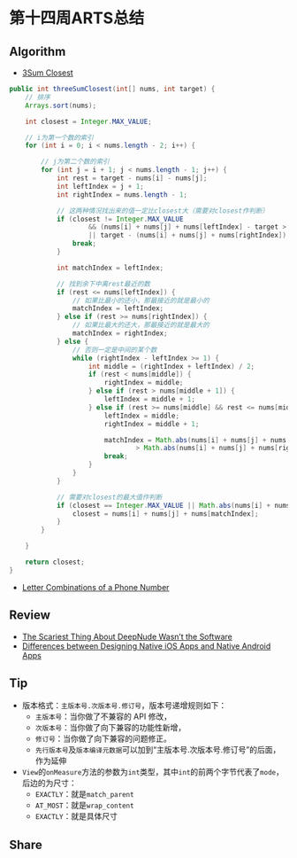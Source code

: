 # 第十四周ARTS总结
## Algorithm
- [3Sum Closest](https://leetcode.com/problems/3sum-closest/)
```java
public int threeSumClosest(int[] nums, int target) {
    // 排序
    Arrays.sort(nums);

    int closest = Integer.MAX_VALUE;

    // i为第一个数的索引
    for (int i = 0; i < nums.length - 2; i++) {

        // j为第二个数的索引
        for (int j = i + 1; j < nums.length - 1; j++) {
            int rest = target - nums[i] - nums[j];
            int leftIndex = j + 1;
            int rightIndex = nums.length - 1;

            // 这两种情况找出来的值一定比closest大（需要对closest作判断）
            if (closest != Integer.MAX_VALUE
                    && (nums[i] + nums[j] + nums[leftIndex] - target > Math.abs(closest - target)
                    || target - (nums[i] + nums[j] + nums[rightIndex]) > Math.abs(closest - target))) {
                break;
            }

            int matchIndex = leftIndex;

            // 找到余下中离rest最近的数
            if (rest <= nums[leftIndex]) {
                // 如果比最小的还小，那最接近的就是最小的
                matchIndex = leftIndex;
            } else if (rest >= nums[rightIndex]) {
                // 如果比最大的还大，那最接近的就是最大的
                matchIndex = rightIndex;
            } else {
                // 否则一定是中间的某个数
                while (rightIndex - leftIndex >= 1) {
                    int middle = (rightIndex + leftIndex) / 2;
                    if (rest < nums[middle]) {
                        rightIndex = middle;
                    } else if (rest > nums[middle + 1]) {
                        leftIndex = middle + 1;
                    } else if (rest >= nums[middle] && rest <= nums[middle + 1]) {
                        leftIndex = middle;
                        rightIndex = middle + 1;

                        matchIndex = Math.abs(nums[i] + nums[j] + nums[leftIndex] - target)
                                > Math.abs(nums[i] + nums[j] + nums[rightIndex] - target) ? rightIndex : leftIndex;
                        break;
                    }
                }
            }

            // 需要对closest的最大值作判断
            if (closest == Integer.MAX_VALUE || Math.abs(nums[i] + nums[j] + nums[matchIndex] - target) < Math.abs(closest - target)) {
                closest = nums[i] + nums[j] + nums[matchIndex];
            }
        }

    }

    return closest;
}
```
- [Letter Combinations of a Phone Number](https://leetcode.com/problems/letter-combinations-of-a-phone-number/)

## Review
- [The Scariest Thing About DeepNude Wasn’t the Software](https://onezero.medium.com/the-scariest-thing-about-deepnude-wasnt-the-software-a8df4e7f239b)
- [Differences between Designing Native iOS Apps and Native Android Apps](https://medium.muz.li/differences-between-designing-native-ios-apps-and-native-android-apps-e71256dfa1ca)

## Tip
+ 版本格式：`主版本号.次版本号.修订号`，版本号递增规则如下：
  + `主版本号`：当你做了不兼容的 API 修改，
  + `次版本号`：当你做了向下兼容的功能性新增，
  + `修订号`：当你做了向下兼容的问题修正。
  + `先行版本号`及`版本编译元数据`可以加到“主版本号.次版本号.修订号”的后面，作为延伸
+ `View`的`onMeasure`方法的参数为`int`类型，其中`int`的前两个字节代表了`mode`，后边的为尺寸：
  + `EXACTLY`：就是`match_parent`
  + `AT_MOST`：就是`wrap_content`
  + `EXACTLY`：就是具体尺寸

## Share